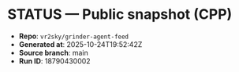 # STATUS — Public snapshot (CPP)

- **Repo**: `vr2sky/grinder-agent-feed`
- **Generated at**: 2025-10-24T19:52:42Z
- **Source branch**: main
- **Run ID**: 18790430002

